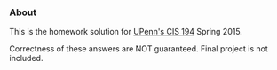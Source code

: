 ### About

This is the homework solution for [UPenn's CIS 194](https://www.seas.upenn.edu/~cis194/spring15/) Spring 2015.

Correctness of these answers are NOT guaranteed. Final project is not included.
